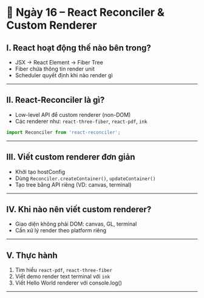 
# 📘 Ngày 16 – React Reconciler & Custom Renderer

## I. React hoạt động thế nào bên trong?

- JSX → React Element → Fiber Tree
- Fiber chứa thông tin render unit
- Scheduler quyết định khi nào render gì

---

## II. React-Reconciler là gì?

- Low-level API để custom renderer (non-DOM)
- Các renderer như: `react-three-fiber`, `react-pdf`, `ink`

```ts
import Reconciler from 'react-reconciler';
```

---

## III. Viết custom renderer đơn giản

- Khởi tạo hostConfig
- Dùng `Reconciler.createContainer()`, `updateContainer()`
- Tạo tree bằng API riêng (VD: canvas, terminal)

---

## IV. Khi nào nên viết custom renderer?

- Giao diện không phải DOM: canvas, GL, terminal
- Cần xử lý render theo platform riêng

---

## V. Thực hành

1. Tìm hiểu `react-pdf`, `react-three-fiber`
2. Viết demo render text terminal với `ink`
3. Viết Hello World renderer với console.log()

---
